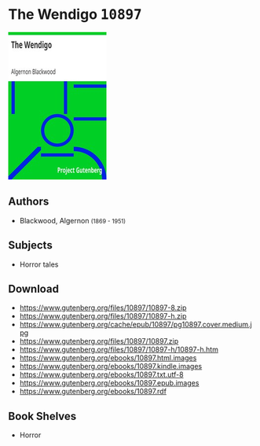 # The Wendigo <kbd>10897</kbd>

![](./cover.medium.jpg "")

## Authors


 - Blackwood, Algernon <small>(1869 - 1951)</small>

## Subjects


 - Horror tales

## Download


 - https://www.gutenberg.org/files/10897/10897-8.zip
 - https://www.gutenberg.org/files/10897/10897-h.zip
 - https://www.gutenberg.org/cache/epub/10897/pg10897.cover.medium.jpg
 - https://www.gutenberg.org/files/10897/10897.zip
 - https://www.gutenberg.org/files/10897/10897-h/10897-h.htm
 - https://www.gutenberg.org/ebooks/10897.html.images
 - https://www.gutenberg.org/ebooks/10897.kindle.images
 - https://www.gutenberg.org/ebooks/10897.txt.utf-8
 - https://www.gutenberg.org/ebooks/10897.epub.images
 - https://www.gutenberg.org/ebooks/10897.rdf

## Book Shelves


 - Horror
